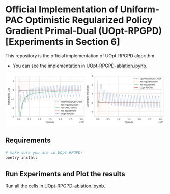 # Official Implementation of Uniform-PAC Optimistic Regularized Policy Gradient Primal-Dual (UOpt-RPGPD) [Experiments in Section 6]

This repository is the official implementation of UOpt-RPGPD algorithm.

* You can see the implementation in [UOpt-RPGPD-ablation.ipynb](UOpt-RPGPD-ablation.ipynb).

<img src="Experiment.png">


## Requirements

```bash
# make sure you are in UOpt-RPGPD/
poetry install
```

## Run Experiments and Plot the results

Run all the cells in [UOpt-RPGPD-ablation.ipynb](UOpt-RPGPD-ablation.ipynb).